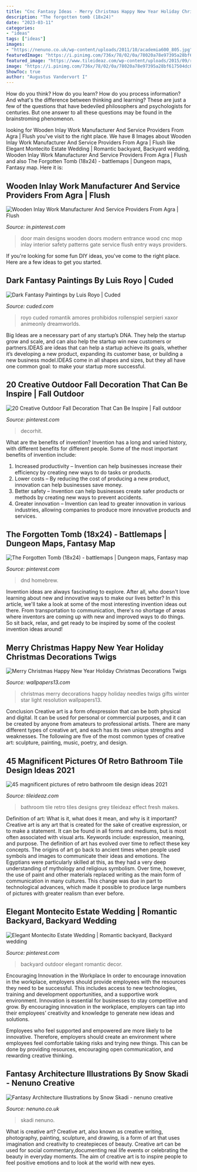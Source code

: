 ```yaml
---
title: "Cnc Fantasy Ideas - Merry Christmas Happy New Year Holiday Christmas Decorations Twigs"
description: "The forgotten tomb (18x24)"
date: "2023-03-11"
categories:
- "ideas"
tags: ["ideas"]
images:
- "https://nenuno.co.uk/wp-content/uploads/2011/10/academia600_805.jpg"
featuredImage: "https://i.pinimg.com/736x/78/02/0a/78020a78e97395a28bf617504dc0eac6.jpg"
featured_image: "https://www.tileideaz.com/wp-content/uploads/2015/09/retro-blue-that-makes-fresh-effect-for-the-bathroom.jpg"
image: "https://i.pinimg.com/736x/78/02/0a/78020a78e97395a28bf617504dc0eac6.jpg"
ShowToc: true
author: "Augustus Vandervort I"
---
```



How do you think? How do you learn? How do you process information? And what's the difference between thinking and learning? These are just a few of the questions that have bedeviled philosophers and psychologists for centuries. But one answer to all these questions may be found in the brainstroming phenomenon.

	

		
looking for Wooden Inlay Work Manufacturer And Service Providers From Agra | Flush you've visit to the right place. We have 8 Images about Wooden Inlay Work Manufacturer And Service Providers From Agra | Flush like Elegant Montecito Estate Wedding | Romantic backyard, Backyard wedding, Wooden Inlay Work Manufacturer And Service Providers From Agra | Flush and also The Forgotten Tomb (18x24) - battlemaps | Dungeon maps, Fantasy map. Here it is:
		
    
## Wooden Inlay Work Manufacturer And Service Providers From Agra | Flush

<img loading=lazy src="https://i.pinimg.com/736x/3a/c8/53/3ac8537a5fd2f2cc2a1f97a2d6593ccb.jpg" onerror="this.onerror=null;this.src='https://tse2.mm.bing.net/th?id=OIP.OGm8eldPyKM39UmWjuB94gHaJ4&amp;pid=15.1';" alt="Wooden Inlay Work Manufacturer And Service Providers From Agra | Flush">

_Source: in.pinterest.com_

>door main designs wooden doors modern entrance wood cnc mop inlay interior safety patterns gate service flush entry ways providers. 

	

If you're looking for some fun DIY ideas, you've come to the right place. Here are a few ideas to get you started.

    
## Dark Fantasy Paintings By Luis Royo | Cuded

<img loading=lazy src="https://www.cuded.com/wp-content/uploads/2013/01/Luis-Royo10.jpg" onerror="this.onerror=null;this.src='https://tse1.mm.bing.net/th?id=OIP.d8EjuP0LBddtbmgi7EKW6QHaJ_&amp;pid=15.1';" alt="Dark Fantasy Paintings by Luis Royo | Cuded">

_Source: cuded.com_

>royo cuded romantik amores prohibidos rollenspiel serpieri xaxor animeonly dreamworlds. 

	

Big Ideas are a necessary part of any startup’s DNA. They help the startup grow and scale, and can also help the startup win new customers or partners.IDEAS are ideas that can help a startup achieve its goals, whether it’s developing a new product, expanding its customer base, or building a new business model.IDEAS come in all shapes and sizes, but they all have one common goal: to make your startup more successful.

    
## 20 Creative Outdoor Fall Decoration That Can Be Inspire | Fall Outdoor

<img loading=lazy src="https://i.pinimg.com/736x/78/02/0a/78020a78e97395a28bf617504dc0eac6.jpg" onerror="this.onerror=null;this.src='https://tse4.mm.bing.net/th?id=OIP.BfFsduPLC7pV1jFd7JZmAQHaLF&amp;pid=15.1';" alt="20 Creative Outdoor Fall Decoration That Can Be Inspire | Fall outdoor">

_Source: pinterest.com_

>decorhit. 

	

What are the benefits of invention?
Invention has a long and varied history, with different benefits for different people. Some of the most important benefits of invention include: 
1) Increased productivity – Invention can help businesses increase their efficiency by creating new ways to do tasks or products. 
2) Lower costs – By reducing the cost of producing a new product, innovation can help businesses save money. 
3) Better safety – Invention can help businesses create safer products or methods by creating new ways to prevent accidents.
4) Greater innovation – Invention can lead to greater innovation in various industries, allowing companies to produce more innovative products and services.

    
## The Forgotten Tomb (18x24) - Battlemaps | Dungeon Maps, Fantasy Map

<img loading=lazy src="https://i.pinimg.com/736x/c7/4c/b9/c74cb9a56da747c6bb8f3a364837a9ca.jpg" onerror="this.onerror=null;this.src='https://tse1.mm.bing.net/th?id=OIP.pZojuY2vGy0pbMSn7dIyqgHaJ3&amp;pid=15.1';" alt="The Forgotten Tomb (18x24) - battlemaps | Dungeon maps, Fantasy map">

_Source: pinterest.com_

>dnd homebrew. 

	

Invention ideas are always fascinating to explore. After all, who doesn't love learning about new and innovative ways to make our lives better? In this article, we'll take a look at some of the most interesting invention ideas out there. From transportation to communication, there's no shortage of areas where inventors are coming up with new and improved ways to do things. So sit back, relax, and get ready to be inspired by some of the coolest invention ideas around!

    
## Merry Christmas Happy New Year Holiday Christmas Decorations Twigs

<img loading=lazy src="http://www.wallpapers13.com/wp-content/uploads/2016/12/Merry-Christmas-Happy-New-Year-holiday-Christmas-decorations-Twigs-Needles-Gifts-Star-Light-Winter-Holiday-Wallpaper-HD-5120x3200.jpg" onerror="this.onerror=null;this.src='https://tse4.mm.bing.net/th?id=OIP.eNI2wjJ5o45DbKm7zU_VNAHaEo&amp;pid=15.1';" alt="Merry Christmas Happy New Year Holiday Christmas Decorations Twigs">

_Source: wallpapers13.com_

>christmas merry decorations happy holiday needles twigs gifts winter star light resolution wallpapers13. 

	

Conclusion
Creative art is a form ofexpression that can be both physical and digital. It can be used for personal or commercial purposes, and it can be created by anyone from amateurs to professional artists. There are many different types of creative art, and each has its own unique strengths and weaknesses. The following are five of the most common types of creative art: sculpture, painting, music, poetry, and design.

    
## 45 Magnificent Pictures Of Retro Bathroom Tile Design Ideas 2021

<img loading=lazy src="https://www.tileideaz.com/wp-content/uploads/2015/09/retro-blue-that-makes-fresh-effect-for-the-bathroom.jpg" onerror="this.onerror=null;this.src='https://tse3.mm.bing.net/th?id=OIP.pk5fV9lftofyuC4ewpG27AHaLG&amp;pid=15.1';" alt="45 magnificent pictures of retro bathroom tile design ideas 2021">

_Source: tileideaz.com_

>bathroom tile retro tiles designs grey tileideaz effect fresh makes. 

	

Definition of art: What is it, what does it mean, and why is it important?
Creative art is any art that is created for the sake of creative expression, or to make a statement. It can be found in all forms and mediums, but is most often associated with visual arts. Keywords include: expression, meaning, and purpose. The definition of art has evolved over time to reflect these key concepts.
The origins of art go back to ancient times when people used symbols and images to communicate their ideas and emotions. The Egyptians were particularly skilled at this, as they had a very deep understanding of mythology and religious symbolism. Over time, however, the use of paint and other materials replaced writing as the main form of communication in many cultures. This change was due in part to technological advances, which made it possible to produce large numbers of pictures with greater realism than ever before.

    
## Elegant Montecito Estate Wedding | Romantic Backyard, Backyard Wedding

<img loading=lazy src="https://i.pinimg.com/736x/dd/dc/b1/dddcb1946abd61382a937fd7c0656a47.jpg" onerror="this.onerror=null;this.src='https://tse3.mm.bing.net/th?id=OIP.kCs-QhdjsFqctrPdwQQecgHaLH&amp;pid=15.1';" alt="Elegant Montecito Estate Wedding | Romantic backyard, Backyard wedding">

_Source: pinterest.com_

>backyard outdoor elegant romantic decor. 

	

Encouraging Innovation in the Workplace
In order to encourage innovation in the workplace, employers should provide employees with the resources they need to be successful. This includes access to new technologies, training and development opportunities, and a supportive work environment.
Innovation is essential for businesses to stay competitive and grow. By encouraging innovation in the workplace, employers can tap into their employees’ creativity and knowledge to generate new ideas and solutions.

Employees who feel supported and empowered are more likely to be innovative. Therefore, employers should create an environment where employees feel comfortable taking risks and trying new things. This can be done by providing resources, encouraging open communication, and rewarding creative thinking.

    
## Fantasy Architecture Illustrations By Snow Skadi - Nenuno Creative

<img loading=lazy src="https://nenuno.co.uk/wp-content/uploads/2011/10/academia600_805.jpg" onerror="this.onerror=null;this.src='https://tse3.mm.bing.net/th?id=OIP.3IATHHvXPz7_IImfV7syyQHaJ7&amp;pid=15.1';" alt="Fantasy Architecture Illustrations by Snow Skadi - nenuno creative">

_Source: nenuno.co.uk_

>skadi nenuno. 

	

What is creative art?
Creative art, also known as creative writing, photography, painting, sculpture, and drawing, is a form of art that uses imagination and creativity to createpieces of beauty. Creative art can be used for social commentary,documenting real life events or celebrating the beauty in everyday moments. The aim of creative art is to inspire people to feel positive emotions and to look at the world with new eyes.

